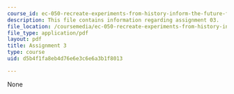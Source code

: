 ```yaml
---
course_id: ec-050-recreate-experiments-from-history-inform-the-future-from-the-past-galileo-january-iap-2010
description: This file contains information regarding assignment 03.
file_location: /coursemedia/ec-050-recreate-experiments-from-history-inform-the-future-from-the-past-galileo-january-iap-2010/d5b4f1fa8eb4d76e6e3c6e6a3b1f8013_MITEC_050IAP10_assn03.pdf
file_type: application/pdf
layout: pdf
title: Assignment 3
type: course
uid: d5b4f1fa8eb4d76e6e3c6e6a3b1f8013

---
```

None